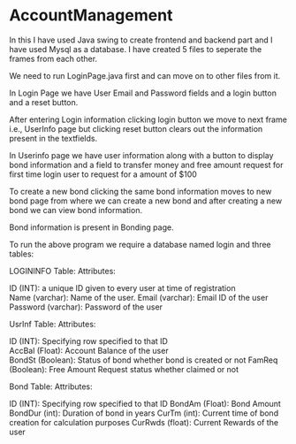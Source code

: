 # AccountManagement


In this I have used Java swing to create frontend and backend part and I have used Mysql as a database.
I have created 5 files to seperate the frames from each other.

We need to run LoginPage.java first and can move on to other files from it.

In Login Page we have User Email and Password fields and a login button and a reset button.

After entering Login information clicking login button we move to next frame i.e., UserInfo page
but clicking reset button clears out the information present in the textfields.

In Userinfo page we have user information along with a button to display bond information and a field to transfer money 
and free amount request for first time login user to request for a amount of $100

To create a new bond clicking the same bond information moves to new bond page from where we can create a new bond and 
after creating a new bond we can view bond information.

Bond information is present in Bonding page.

To run the above program we require a database named login and 
three tables:

LOGININFO Table:
Attributes:

ID (INT): a unique ID given to every user at time of registration\
Name (varchar): Name of the user.
Email (varchar): Email ID of the user
Password (varchar): Password of the user



UsrInf Table:
Attributes:

ID (INT): Specifying row specified to that ID\
AccBal (Float): Account Balance of the user\
BondSt (Boolean): Status of bond whether bond is created or not
FamReq (Boolean): Free Amount Request status whether claimed or not



Bond Table:
Attributes:

ID (INT): Specifying row specified to that ID
BondAm (Float): Bond Amount
BondDur (int): Duration of bond in years
CurTm (int): Current time of bond creation for calculation purposes
CurRwds (float): Current Rewards of the user

